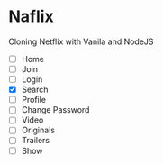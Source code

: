 # Naflix

Cloning Netflix with Vanila and NodeJS

- [ ] Home
- [ ] Join
- [ ] Login
- [x] Search
- [ ] Profile
- [ ] Change Password
- [ ] Video
- [ ] Originals
- [ ] Trailers
- [ ] Show
